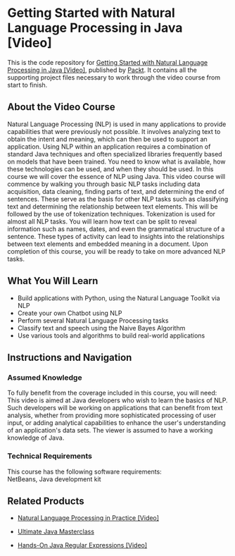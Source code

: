 # Getting Started with Natural Language Processing in Java [Video]
This is the code repository for [Getting Started with Natural Language Processing in Java [Video]](https://www.packtpub.com/big-data-and-business-intelligence/getting-started-natural-language-processing-java-video?utm_source=github&utm_medium=repository&utm_campaign=9781788474191), published by [Packt](https://www.packtpub.com/?utm_source=github). It contains all the supporting project files necessary to work through the video course from start to finish.
## About the Video Course
Natural Language Processing (NLP) is used in many applications to provide capabilities that were previously not possible. It involves analyzing text to obtain the intent and meaning, which can then be used to support an application. Using NLP within an application requires a combination of standard Java techniques and often specialized libraries frequently based on models that have been trained. You need to know what is available, how these technologies can be used, and when they should be used. In this course we will cover the essence of NLP using Java. This video course will commence by walking you through basic NLP tasks including data acquisition, data cleaning, finding parts of text, and determining the end of sentences. These serve as the basis for other NLP tasks such as classifying text and determining the relationship between text elements. This will be followed by the use of tokenization techniques. Tokenization is used for almost all NLP tasks. You will learn how text can be split to reveal information such as names, dates, and even the grammatical structure of a sentence. These types of activity can lead to insights into the relationships between text elements and embedded meaning in a document. Upon completion of this course, you will be ready to take on more advanced NLP tasks.

<H2>What You Will Learn</H2>
<DIV class=book-info-will-learn-text>
<UL>
<LI>Build applications with Python, using the Natural Language Toolkit via NLP&nbsp; 
<LI>Create your own Chatbot using NLP&nbsp; 
<LI>Perform several Natural Language Processing tasks&nbsp; 
<LI>Classify text and speech using the Naive Bayes Algorithm&nbsp; 
<LI>Use various tools and algorithms to build real-world applications </LI></UL></DIV>

## Instructions and Navigation
### Assumed Knowledge
To fully benefit from the coverage included in this course, you will need:<br/>
This video is aimed at Java developers who wish to learn the basics of NLP. Such developers will be working on applications that can benefit from text analysis, whether from providing more sophisticated processing of user input, or adding analytical capabilities to enhance the user's understanding of an application's data sets. The viewer is assumed to have a working knowledge of Java.
### Technical Requirements
This course has the following software requirements:<br/>
NetBeans, Java development kit

## Related Products
* [Natural Language Processing in Practice [Video]](https://www.packtpub.com/big-data-and-business-intelligence/natural-language-processing-practice-video?utm_source=github&utm_medium=repository&utm_campaign=9781787280885)

* [Ultimate Java Masterclass](https://www.packtpub.com/big-data-and-business-intelligence/natural-language-processing-fundamentals?utm_source=github&utm_medium=repository&utm_campaign=9781789954043)

* [Hands-On Java Regular Expressions [Video]]()

